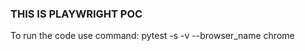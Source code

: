 ### THIS IS PLAYWRIGHT POC ###

To run the code use command: pytest -s -v --browser_name chrome
 
 
